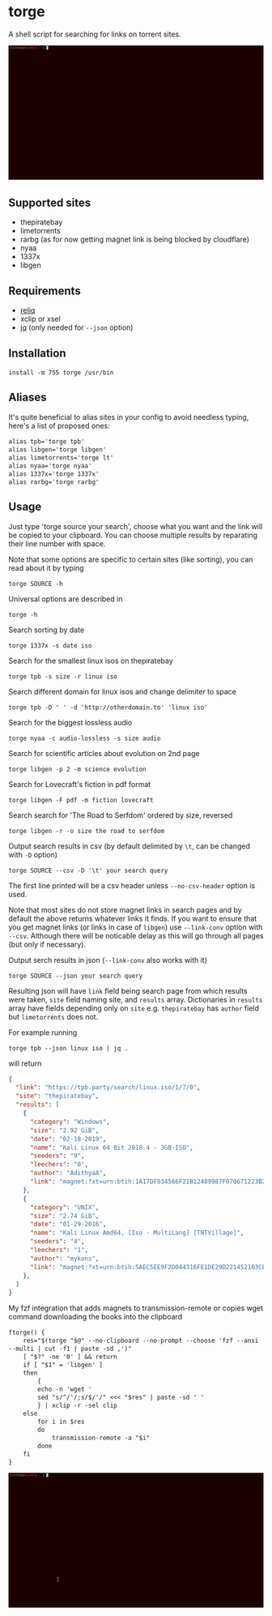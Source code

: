 # torge

A shell script for searching for links on torrent sites.

![example](example.gif)

## Supported sites

 - thepiratebay
 - limetorrents
 - rarbg (as for now getting magnet link is being blocked by cloudflare)
 - nyaa
 - 1337x
 - libgen

## Requirements

 - [reliq](https://github.com/TUVIMEN/reliq)
 - xclip or xsel
 - [jq](https://github.com/jqlang/jq) (only needed for `--json` option)

## Installation

    install -m 755 torge /usr/bin

## Aliases

It's quite beneficial to alias sites in your config to avoid needless typing, here's a list of proposed ones:

    alias tpb='torge tpb'
    alias libgen='torge libgen'
    alias limetorrents='torge lt'
    alias nyaa='torge nyaa'
    alias 1337x='torge 1337x'
    alias rarbg='torge rarbg'

## Usage

Just type 'torge source your search', choose what you want and the link will be copied to your clipboard. You can choose multiple results by reparating their line number with space.

Note that some options are specific to certain sites (like sorting), you can read about it by typing

    torge SOURCE -h

Universal options are described in

    torge -h

Search sorting by date

    torge 1337x -s date iso

Search for the smallest linux isos on thepiratebay

    torge tpb -s size -r linux iso

Search different domain for linux isos and change delimiter to space

    torge tpb -D ' ' -d 'http://otherdomain.to' 'linux iso'

Search for the biggest lossless audio

    torge nyaa -c audio-lossless -s size audio

Search for scientific articles about evolution on 2nd page

    torge libgen -p 2 -m science evolution

Search for Lovecraft's fiction in pdf format

    torge libgen -F pdf -m fiction lovecraft

Search search for 'The Road to Serfdom' ordered by size, reversed

    torge libgen -r -o size the road to serfdom

Output search results in csv (by default delimited by `\t`, can be changed with `-D` option)

    torge SOURCE --csv -D '\t' your search query

The first line printed will be a csv header unless `--no-csv-header` option is used.

Note that most sites do not store magnet links in search pages and by default the above returns whatever links it finds. If you want to ensure that you get magnet links (or links in case of `libgen`) use `--link-conv` option with `--csv`. Although there will be noticable delay as this will go through all pages (but only if necessary).

Output serch results in json (`--link-conv` also works with it)

    torge SOURCE --json your search query

Resulting json will have `link` field being search page from which results were taken, `site` field naming site, and `results` array. Dictionaries in `results` array have fields depending only on `site` e.g. `thepiratebay` has `author` field but `limetorrents` does not.

For example running

    torge tpb --json linux iso | jq .

will return

```json
{
  "link": "https://tpb.party/search/linux.iso/1/7/0",
  "site": "thepiratebay",
  "results": [
    {
      "category": "Windows",
      "size": "2.92 GiB",
      "date": "02-18-2019",
      "name": "Kali Linux 64 Bit 2018.4 - 3GB-ISO",
      "seeders": "9",
      "leechers": "0",
      "author": "AdithyaA",
      "link": "magnet:?xt=urn:btih:1A17DF934566F21B12489987F070671223B23A9D&dn=Kali+Linux+64+Bit+2018.4+-+3GB-ISO&tr=http%3A%2F%2Fp4p.arenabg.com%3A1337%2Fannounce&tr=udp%3A%2F%2F47.ip-51-68-199.eu%3A6969%2Fannounce&tr=udp%3A%2F%2F9.rarbg.me%3A2780%2Fannounce&tr=udp%3A%2F%2F9.rarbg.to%3A2710%2Fannounce&tr=udp%3A%2F%2F9.rarbg.to%3A2730%2Fannounce&tr=udp%3A%2F%2F9.rarbg.to%3A2920%2Fannounce&tr=udp%3A%2F%2Fopen.stealth.si%3A80%2Fannounce&tr=udp%3A%2F%2Fopentracker.i2p.rocks%3A6969%2Fannounce&tr=udp%3A%2F%2Ftracker.coppersurfer.tk%3A6969%2Fannounce&tr=udp%3A%2F%2Ftracker.cyberia.is%3A6969%2Fannounce&tr=udp%3A%2F%2Ftracker.dler.org%3A6969%2Fannounce&tr=udp%3A%2F%2Ftracker.internetwarriors.net%3A1337%2Fannounce&tr=udp%3A%2F%2Ftracker.leechers-paradise.org%3A6969%2Fannounce&tr=udp%3A%2F%2Ftracker.openbittorrent.com%3A6969%2Fannounce&tr=udp%3A%2F%2Ftracker.opentrackr.org%3A1337&tr=udp%3A%2F%2Ftracker.pirateparty.gr%3A6969%2Fannounce&tr=udp%3A%2F%2Ftracker.tiny-vps.com%3A6969%2Fannounce&tr=udp%3A%2F%2Ftracker.torrent.eu.org%3A451%2Fannounce"
    },
    {
      "category": "UNIX",
      "size": "2.74 GiB",
      "date": "01-29-2016",
      "name": "Kali Linux Amd64, [Iso - MultiLang] [TNTVillage]",
      "seeders": "4",
      "leechers": "1",
      "author": "mykons",
      "link": "magnet:?xt=urn:btih:5AEC5EE9F2D044316FE1DE29D221452103CEB958&dn=Kali+Linux+Amd64%2C+%5BIso+-+MultiLang%5D+%5BTNTVillage%5D&tr=http%3A%2F%2Fp4p.arenabg.com%3A1337%2Fannounce&tr=udp%3A%2F%2F47.ip-51-68-199.eu%3A6969%2Fannounce&tr=udp%3A%2F%2F9.rarbg.me%3A2780%2Fannounce&tr=udp%3A%2F%2F9.rarbg.to%3A2710%2Fannounce&tr=udp%3A%2F%2F9.rarbg.to%3A2730%2Fannounce&tr=udp%3A%2F%2F9.rarbg.to%3A2920%2Fannounce&tr=udp%3A%2F%2Fopen.stealth.si%3A80%2Fannounce&tr=udp%3A%2F%2Fopentracker.i2p.rocks%3A6969%2Fannounce&tr=udp%3A%2F%2Ftracker.coppersurfer.tk%3A6969%2Fannounce&tr=udp%3A%2F%2Ftracker.cyberia.is%3A6969%2Fannounce&tr=udp%3A%2F%2Ftracker.dler.org%3A6969%2Fannounce&tr=udp%3A%2F%2Ftracker.internetwarriors.net%3A1337%2Fannounce&tr=udp%3A%2F%2Ftracker.leechers-paradise.org%3A6969%2Fannounce&tr=udp%3A%2F%2Ftracker.openbittorrent.com%3A6969%2Fannounce&tr=udp%3A%2F%2Ftracker.opentrackr.org%3A1337&tr=udp%3A%2F%2Ftracker.pirateparty.gr%3A6969%2Fannounce&tr=udp%3A%2F%2Ftracker.tiny-vps.com%3A6969%2Fannounce&tr=udp%3A%2F%2Ftracker.torrent.eu.org%3A451%2Fannounce"
    },
  ]
}
```

My fzf integration that adds magnets to transmission-remote or copies wget command downloading the books into the clipboard

```shell
ftorge() {
    res="$(torge "$@" --no-clipboard --no-prompt --choose 'fzf --ansi --multi | cut -f1 | paste -sd ,')"
    [ "$?" -ne '0' ] && return
    if [ "$1" = 'libgen' ]
    then
        {
        echo -n 'wget '
        sed "s/^/'/;s/$/'/" <<< "$res" | paste -sd ' '
        } | xclip -r -sel clip
    else
        for i in $res
        do
            transmission-remote -a "$i"
        done
    fi
}
```

![example2](example2.gif)
